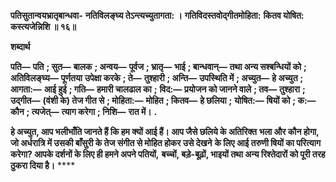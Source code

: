 **पतिसुतान्वयभ्रातृबान्धवा-** **नतिविलङ्घ्य तेऽन्त्यच्युतागता: ।** **गतिविदस्तवोद्गीतमोहिता:** **कितव योषित: कस्त्यजेन्निशि ॥ १६॥** 

**शब्दार्थ** 

**पति—** **पति** **; सुत—** **बालक** **; अन्वय—** **पूर्वज** **; भ्रातृ—** **भाई** **; बान्धवान्—** **तथा अन्य सश्बन्धियों को** **; अतिविलङ्घ्य—** **पूर्णतया** **उपेक्षा करके** **; ते—** **तुश्हारी** **; अन्ति—** **उपस्थिति में** **; अच्युत—** **हे अच्युत** **; आगता:—** **आई हुई** **; गति—** **हमारी चालढाल का** **;** **विद:—** **प्रयोजन को जानने वाले** **; तव—** **तुश्हारा** **; उद्गीत—** **(वंशी के) तेज गीत से** **; मोहिता:—** **मोहित** **; कितव—** **हे छलिया** **;** **योषित:—** **षियों को** **; क:—** **कौन** **; त्यजेत्—** **त्याग करेगा** **; निशि—** **रात में।** **.** 

**हे अच्युत, आप भलीभाँति जानते हैं कि हम क्यों आई हैं। आप जैसे छलिये के अतिरिक्त** **भला और कौन होगा, जो अर्धरात्रि में उसकी बाँसुरी के तेज संगीत से मोहित होकर उसे देखने** **के लिए आई तरुणी षियों का परित्याग करेगा? आपके दर्शनों के लिए ही हमने अपने पतियों,** **बच्चों, बड़े-बूढ़ों, भाइयों तथा अन्य रिश्तेदारों को पूरी तरह ठुकरा दिया है।** **** 